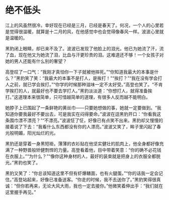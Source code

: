 # 绝不低头

江上的风虽然很冷，幸好现在已经是三月，已经是春天了。何况，一个人的心里若是觉得很温暖，就算是十二月的风，在他感觉中也会觉得像春风一样。波波心里就是温暖的。

黑豹闭上眼睛，却已来不及了。波波已发现了他脸上的泪光。他已为她流了汗，流了血，现在他又为她流了泪，比血与汗更珍贵的泪。这难道还不够！一个女孩子对她的男人还能有什么别的奢望？

高登叹了一口气：“我刚才真怕你一下子就被他摔死。”“你知道我最大的本事是什么？”黑豹笑了笑：“我最大的本事不是打人，是挨打！”“挨打？”“我在没有学会打人之前，就已学会挨打。”“你学的时候那种滋味一定不太好受。”高登也笑了。“不肯学挨打的人，就最好也不要去学打人。”黑豹淡淡道：“你想打人，就得准备挨打。”这道理本来很简单，只可惜越简单的道理，有很多人反而越不能明白。

她脖子上已围起了一条鲜艳的黄丝巾——只要她想做的事，她就一定要做到。“我知道你要我最好不要出去，可是我实在闷得要命。”波波在逗黑豹开口：“你看我这条围巾漂不漂亮？”“不漂亮。”波波怔了怔，好像已有点笑不出来。黑豹却又慢慢的接着说了下去：“我看什么东西都没有你的人漂亮。”波波又笑了，眸子里闪起了春光般明媚，阳光灿烂的光。

黑豹还是穿着一身黑短褂。薄薄的衣衫贴在他坚实健壮的肌肉上，他全身都好像充满了一种野兽般矫健剽悍的力量。高登看着他，目中带着笑意：“你的确不必花钱在衣服上。”“为什么？”“像你这种身材的人，最好的装束就是把身上的衣服全都脱光。”黑豹也笑了。

黑豹又笑了：“你总该知道这里不但有虾爆鳝面，也有火腿蛋。”“你的话我一定会记住。”高登站起来，好像已准备送客。“你走的时候，我不去送你了。”黑豹笑得很真诚：“但你若再来，无论大风大雨，我也一定去接你。”他微笑着伸出手：“我们就在这里握手再见。”
